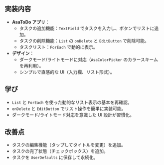 ## 実装内容
- **AsaToDo アプリ**：
  - タスクの追加機能：`TextField` でタスクを入力し、ボタンでリストに追加。
  - タスクの削除機能：`List` の `onDelete` と `EditButton` で削除可能。
  - タスクリスト：`ForEach` で動的に表示。
- **デザイン**：
  - ダークモード/ライトモードに対応（`AsaColorPicker` のカラースキームを再利用）。
  - シンプルで直感的な UI（入力欄、リスト形式）。

## 学び
- `List` と `ForEach` を使った動的なリスト表示の基本を再確認。
- `onDelete` と `EditButton` でリスト操作を簡単に実装可能。
- ダークモード/ライトモード対応を意識した UI 設計が習慣化。

## 改善点
- タスクの編集機能（タップしてタイトルを変更）を追加。
- タスクの完了状態（チェックボックス）を追加。
- タスクを `UserDefaults` に保存して永続化。